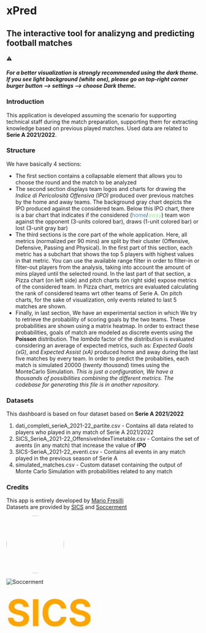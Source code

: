# **xPred**
## The interactive tool for analizyng and predicting football matches
#### ⚠️ 
##### For a better visualization is strongly recommended using the *dark theme*. If you see light background (white one), please go on top-right corner<br>*burger button* --> *settings* --> choose *Dark* theme.

### **Introduction**
This application is developed assuming the scenario for supporting technical staff during the match preparation, supporting them for extracting knowledge based on previous played matches. Used data are related to **Serie A 2021/2022**.


### **Structure**
We have basically 4 sections:
- The first section contains a collapsable element that allows you to choose the round and the match to be analyzed
- The second section displays team logos and charts for drawing the *Indice di Pericolosità Offensiva (IPO)* produced over previous matches by the home and away teams. The background gray chart depicts the IPO produced against the considered team. Below this IPO chart, there is a bar chart that indicates if the considered (<span style="color:steelblue">home</span>/<span style="color:lightgreen">away</span>) team won against the opponent (3-units colored bar), draws (1-unit colored bar) or lost (3-unit gray bar)
- The third sections is the core part of the whole application. Here, all metrics (normalized per 90 mins) are split by their cluster (Offensive, Defensive, Passing and Physical). In the first part of this section, each metric has a subchart that shows the top 5 players with highest values in that metric. You can use the available range filter in order to filter-in or filter-out players from the analysis, taking into account the amount of mins played until the selected round. In the last part of that section, a Pizza chart (on left side) and pitch charts (on right side) expose metrics of the considered team. In Pizza chart, metrics are evaluated calculating the rank of considered teams wrt other teams of Serie A. On pitch charts, for the sake of visualization, only events related to last 5 matches are shown.
- Finally, in last section, We have an experimental section in which We try to retrieve the probability of scoring goals by the two teams. These probabilities are shown using a matrix heatmap. In order to extract these probabilities, goals of match are modeled as discrete events using the **Poisson** distribution. The *lambda* factor of the distribution is evaluated considering an average of expected metrics, such as: *Expected Goals (xG)*, and *Expected Assist (xA)* produced home and away during the last five matches by every team. In order to predict the probabities, each match is simulated 20000 (*twenty thousand*) times using the MonteCarlo Simulation.
*This is just a configuration, We have a thousands of possibilities combining the different metrics. The codebase for generating this file is in another repository.*

### **Datasets**
This dashboard is based on four dataset based on **Serie A 2021/2022**
1. dati_completi_serieA_2021-22_partite.csv - Contains all data related to players who played in any match of Serie A 2021/2022
2. SICS_SerieA_2021-22_OffensiveIndexTimetable.csv - Contains the set of avents (in any match) that increase the value of **IPO**
3. SICS-SerieA_2021-22_eventi.csv - Contains all events in any match played in the previous season of Serie A
4. simulated_matches.csv - Custom dataset containing the output of Monte Carlo Simulation with probabilities related to any match

### **Credits**
This app is entirely developed by [Mario Fresilli](https://www.linkedin.com/in/mariofresilli/)<br>
Datasets are provided by [SICS](https://www.sics.it/) and [Soccerment](https://soccerment.com/)





<img src="https://media-exp1.licdn.com/dms/image/C4D03AQG3JZV5cOrmJA/profile-displayphoto-shrink_400_400/0/1659475596832?e=1675296000&v=beta&t=DHuhKaRUeSsOchbJHssjJ6G8ebZ4E5Y78co_TrVn74o" style="border-radius:50%; height: 150px;">

<br>

![Soccerment](https://soccerment.com/wp-content/uploads/2017/08/soccerment-scritta360.png)

**<span style='color:orange; font-size:96px;'>SICS<span>**



